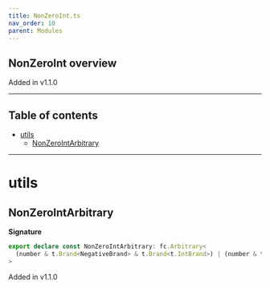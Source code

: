 ```yaml
---
title: NonZeroInt.ts
nav_order: 10
parent: Modules
---
```


## NonZeroInt overview

Added in v1.1.0

---

<h2 class="text-delta">Table of contents</h2>

- [utils](#utils)
  - [NonZeroIntArbitrary](#nonzerointarbitrary)

---

# utils

## NonZeroIntArbitrary

**Signature**

```ts
export declare const NonZeroIntArbitrary: fc.Arbitrary<
  (number & t.Brand<NegativeBrand> & t.Brand<t.IntBrand>) | (number & t.Brand<PositiveBrand> & t.Brand<t.IntBrand>)
>
```

Added in v1.1.0
